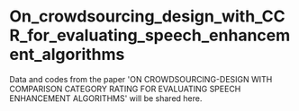 # On_crowdsourcing_design_with_CCR_for_evaluating_speech_enhancement_algorithms

Data and codes from the paper 'ON CROWDSOURCING-DESIGN WITH COMPARISON CATEGORY RATING FOR
EVALUATING SPEECH ENHANCEMENT ALGORITHMS' will be shared here.

